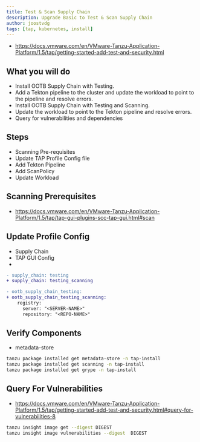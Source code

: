 ```yaml
---
title: Test & Scan Supply Chain
description: Upgrade Basic to Test & Scan Supply Chain
author: joostvdg
tags: [tap, kubernetes, install]
---
```



* https://docs.vmware.com/en/VMware-Tanzu-Application-Platform/1.5/tap/getting-started-add-test-and-security.html

## What you will do

* Install OOTB Supply Chain with Testing.
* Add a Tekton pipeline to the cluster and update the workload to point to the pipeline and resolve errors.
* Install OOTB Supply Chain with Testing and Scanning.
* Update the workload to point to the Tekton pipeline and resolve errors.
* Query for vulnerabilities and dependencies

## Steps

* Scanning Pre-requisites
* Update TAP Profile Config file
* Add Tekton Pipeline
* Add ScanPolicy
* Update Workload

## Scanning Prerequisites

* https://docs.vmware.com/en/VMware-Tanzu-Application-Platform/1.5/tap/tap-gui-plugins-scc-tap-gui.html#scan

## Update Profile Config

* Supply Chain
* TAP GUI Config
* 

```diff
- supply_chain: testing
+ supply_chain: testing_scanning

- ootb_supply_chain_testing:
+ ootb_supply_chain_testing_scanning:
    registry:
      server: "<SERVER-NAME>"
      repository: "<REPO-NAME>"

```

## Verify Components

* metadata-store

```sh
tanzu package installed get metadata-store -n tap-install
tanzu package installed get scanning -n tap-install
tanzu package installed get grype -n tap-install
```

## Query For Vulnerabilities

* https://docs.vmware.com/en/VMware-Tanzu-Application-Platform/1.5/tap/getting-started-add-test-and-security.html#query-for-vulnerabilities-8

```sh
tanzu insight image get --digest DIGEST
tanzu insight image vulnerabilities --digest  DIGEST
```
